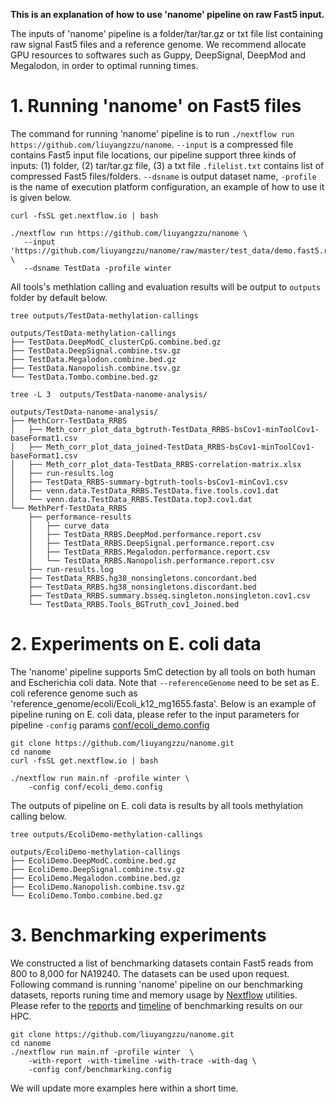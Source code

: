 **This is an explanation of how to use 'nanome' pipeline on raw Fast5 input.**

The inputs of 'nanome' pipeline is a folder/tar/tar.gz or txt file list containing raw signal Fast5 files and a reference genome. We recommend allocate GPU resources to softwares such as Guppy, DeepSignal, DeepMod and Megalodon, in order to optimal running times.

# 1. Running 'nanome' on Fast5 files

The command for running 'nanome' pipeline is to run `./nextflow run https://github.com/liuyangzzu/nanome`. `--input` is a compressed file contains Fast5 input file locations, our pipeline support three kinds of inputs: (1) folder, (2) tar/tar.gz file, (3) a txt file `.filelist.txt` contains list of compressed Fast5 files/folders. `--dsname` is output dataset name, `-profile` is the name of execution platform configuration, an example of how to use it is given below.

```angular2html
curl -fsSL get.nextflow.io | bash

./nextflow run https://github.com/liuyangzzu/nanome \
   --input 'https://github.com/liuyangzzu/nanome/raw/master/test_data/demo.fast5.reads.tar.gz' \
   --dsname TestData -profile winter
```

All tools's methlation calling and evaluation results will be output to `outputs` folder by default below.

```angular2html
tree outputs/TestData-methylation-callings

outputs/TestData-methylation-callings
├── TestData.DeepModC_clusterCpG.combine.bed.gz
├── TestData.DeepSignal.combine.tsv.gz
├── TestData.Megalodon.combine.bed.gz
├── TestData.Nanopolish.combine.tsv.gz
└── TestData.Tombo.combine.bed.gz

tree -L 3  outputs/TestData-nanome-analysis/

outputs/TestData-nanome-analysis/
├── MethCorr-TestData_RRBS
│   ├── Meth_corr_plot_data_bgtruth-TestData_RRBS-bsCov1-minToolCov1-baseFormat1.csv
│   ├── Meth_corr_plot_data_joined-TestData_RRBS-bsCov1-minToolCov1-baseFormat1.csv
│   ├── Meth_corr_plot_data-TestData_RRBS-correlation-matrix.xlsx
│   ├── run-results.log
│   ├── TestData_RRBS-summary-bgtruth-tools-bsCov1-minCov1.csv
│   ├── venn.data.TestData_RRBS.TestData.five.tools.cov1.dat
│   └── venn.data.TestData_RRBS.TestData.top3.cov1.dat
└── MethPerf-TestData_RRBS
    ├── performance-results
    │   ├── curve_data
    │   ├── TestData_RRBS.DeepMod.performance.report.csv
    │   ├── TestData_RRBS.DeepSignal.performance.report.csv
    │   ├── TestData_RRBS.Megalodon.performance.report.csv
    │   └── TestData_RRBS.Nanopolish.performance.report.csv
    ├── run-results.log
    ├── TestData_RRBS.hg38_nonsingletons.concordant.bed
    ├── TestData_RRBS.hg38_nonsingletons.discordant.bed
    ├── TestData_RRBS.summary.bsseq.singleton.nonsingleton.cov1.csv
    └── TestData_RRBS.Tools_BGTruth_cov1_Joined.bed
```
# 2. Experiments on E. coli data
The 'nanome' pipeline supports 5mC detection by all tools on both human and Escherichia coli data. Note that `--referenceGenome` need to be set as E. coli reference genome such as 'reference_genome/ecoli/Ecoli_k12_mg1655.fasta'. Below is an example of pipeline runing on E. coli data, please refer to the input parameters for pipeline `-config` params [conf/ecoli_demo.config](https://github.com/liuyangzzu/nanome/blob/master/conf/ecoli_demo.config)

```angular2html
git clone https://github.com/liuyangzzu/nanome.git
cd nanome
curl -fsSL get.nextflow.io | bash

./nextflow run main.nf -profile winter \
    -config conf/ecoli_demo.config
```

The outputs of pipeline on E. coli data is results by all tools methylation calling below.

```angular2html
tree outputs/EcoliDemo-methylation-callings

outputs/EcoliDemo-methylation-callings
├── EcoliDemo.DeepModC.combine.bed.gz
├── EcoliDemo.DeepSignal.combine.tsv.gz
├── EcoliDemo.Megalodon.combine.bed.gz
├── EcoliDemo.Nanopolish.combine.tsv.gz
└── EcoliDemo.Tombo.combine.bed.gz
```


# 3. Benchmarking experiments
We constructed a list of benchmarking datasets contain Fast5 reads from 800 to 8,000  for NA19240. The datasets can be used upon request. Following command is running 'nanome' pipeline on our benchmarking datasets, reports runing time and memory usage by [Nextflow](https://www.nextflow.io/) utilities. Please refer to the [reports](https://github.com/liuyangzzu/nanome/blob/reproduce-prepare/docs/reports.pdf) and [timeline](https://github.com/liuyangzzu/nanome/blob/reproduce-prepare/docs/timeline.pdf) of benchmarking results on our HPC.

```angular2html
git clone https://github.com/liuyangzzu/nanome.git
cd nanome
./nextflow run main.nf -profile winter  \
	-with-report -with-timeline -with-trace -with-dag \
	-config conf/benchmarking.config
```


We will update more examples here within a short time.